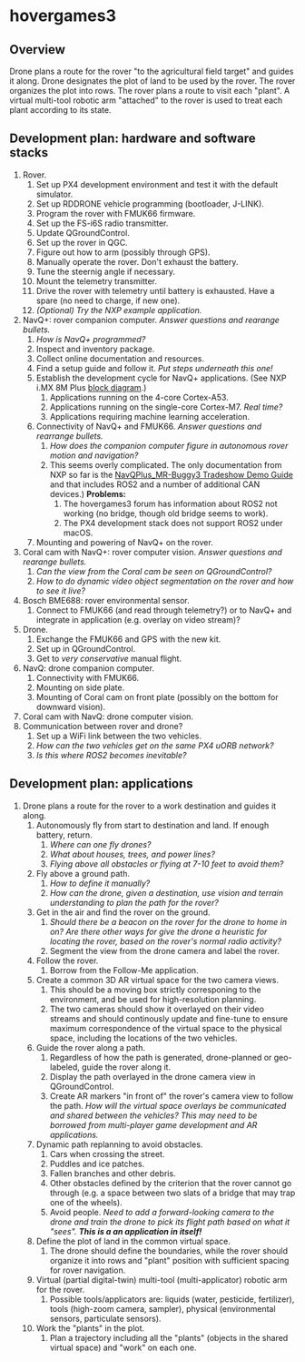 # hovergames3

## Overview

Drone plans a route for the rover "to the agricultural field target" and guides it along. Drone designates the plot of land to be used by the rover. The rover organizes the plot into rows. The rover plans a route to visit each "plant". A virtual multi-tool robotic arm "attached" to the rover is used to treat each plant according to its state.

## Development plan: hardware and software stacks

1. Rover.
   1. Set up PX4 development environment and test it with the default simulator.
   2. Set up RDDRONE vehicle programming (bootloader, J-LINK).
   3. Program the rover with FMUK66 firmware.
   4. Set up the FS-i6S radio transmitter.
   7. Update QGroundControl.
   5. Set up the rover in QGC.
   6. Figure out how to arm (possibly through GPS).
   8. Manually operate the rover. Don't exhaust the battery.
   9. Tune the steernig angle if necessary.
   10. Mount the telemetry transmitter.
   11. Drive the rover with telemetry until battery is exhausted. Have a spare (no need to charge, if new one).
   12. _(Optional) Try the NXP example application._
2. NavQ+: rover companion computer. _Answer questions and rearange bullets._
   1. _How is NavQ+ programmed?_
   2. Inspect and inventory package.
   3. Collect online documentation and resources.
   4. Find a setup guide and follow it. _Put steps underneath this one!_
   5. Establish the development cycle for NavQ+ applications. (See NXP i.MX 8M Plus [block diagram](https://www.nxp.com/products/processors-and-microcontrollers/arm-processors/i-mx-applications-processors/i-mx-8-applications-processors/i-mx-8m-plus-arm-cortex-a53-machine-learning-vision-multimedia-and-industrial-iot:IMX8MPLUS).)
      1. Applications running on the 4-core Cortex-A53.
      2. Applications running on the single-core Cortex-M7. _Real time?_
      3. Applications requiring machine learning acceleration. 
   7. Connectivity of NavQ+ and FMUK66. _Answer questions and rearrange bullets._
      1. _How does the companion computer figure in autonomous rover motion and navigation?_
      2. This seems overly complicated. The only documentation from NXP so far is the [NavQPlus_MR-Buggy3 Tradeshow Demo Guide](https://nxp.gitbook.io/8mpnavq/mr-buggy3-demo/mr-buggy3-demo-guide) and that includes ROS2 and a number of additional CAN devices.) __Problems:__
         1. The hovergames3 forum has information about ROS2 not working (no bridge, though old bridge seems to work).
         2. The PX4 development stack does not support ROS2 under macOS.
   8. Mounting and powering of NavQ+ on the rover.
3. Coral cam with NavQ+: rover computer vision. _Answer questions and rearange bullets._ 
   1. _Can the view from the Coral cam be seen on QGroundControl?_
   2. _How to do dynamic video object segmentation on the rover and how to see it live?_
4. Bosch BME688: rover environmental sensor.
   1. Connect to FMUK66 (and read through telemetry?) or to NavQ+ and integrate in application (e.g. overlay on video stream)?
5. Drone.
   1. Exchange the FMUK66 and GPS with the new kit.
   2. Set up in QGroundControl.
   3. Get to _very conservative_ manual flight.
6. NavQ: drone companion computer.
   1. Connectivity with FMUK66.
   2. Mounting on side plate.
   3. Mounting of Coral cam on front plate (possibly on the bottom for downward vision).
8. Coral cam with NavQ: drone computer vision.
9. Communication between rover and drone?
   1. Set up a WiFi link between the two vehicles.
   2. _How can the two vehicles get on the same PX4 uORB network?_
   3. _Is this where ROS2 becomes inevitable?_

## Development plan: applications

1. Drone plans a route for the rover to a work destination and guides it along.
   1. Autonomously fly from start to destination and land. If enough battery, return. 
      1. _Where can one fly drones?_
      2. _What about houses, trees, and power lines?_
      3. _Flying above all obstacles or flying at 7-10 feet to avoid them?_
   2. Fly above a ground path.
      1. _How to define it manually?_
      2. _How can the drone, given a destination, use vision and terrain understanding to plan the path for the rover?_
   3. Get in the air and find the rover on the ground.
      1. _Should there be a beacon on the rover for the drone to home in on? Are there other ways for give the drone a heuristic for locating the rover, based on the rover's normal radio activity?_
      2. Segment the view from the drone camera and label the rover.
   4. Follow the rover.
      1. Borrow from the Follow-Me application.
   5. Create a common 3D AR virtual space for the two camera views.
      1. This should be a moving box strictly corresponing to the environment, and be used for high-resolution planning.
      2. The two cameras should show it overlayed on their video streams and should continously update and fine-tune to ensure maximum correspondence of the virtual space to the physical space, including the locations of the two vehicles.
   7. Guide the rover along a path.
      1. Regardless of how the path is generated, drone-planned or geo-labeled, guide the rover along it.
      2. Display the path overlayed in the drone camera view in QGroundControl.
      3. Create AR markers "in front of" the rover's camera view to follow the path. _How will the virtual space overlays be communicated and shared between the vehicles? This may need to be borrowed from multi-player game development and AR applications._
   8. Dynamic path replanning to avoid obstacles.
      1. Cars when crossing the street.
      2. Puddles and ice patches.
      3. Fallen branches and other debris.
      4. Other obstacles defined by the criterion that the rover cannot go through (e.g. a space between two slats of a bridge that may trap one of the wheels).
      5. Avoid people. _Need to add a forward-looking camera to the drone and train the drone to pick its flight path based on what it "sees". **This is a an application in itself!**_
   9. Define the plot of land in the common virtual space.
      1. The drone should define the boundaries, while the rover should organize it into rows and "plant" position with sufficient spacing for rover navigation.
   10. Virtual (partial digital-twin) multi-tool (multi-applicator) robotic arm for the rover.
       1. Possible tools/applicators are: liquids (water, pesticide, fertilizer), tools (high-zoom camera, sampler), physical (environmental sensors, particulate sensors).
   12. Work the "plants" in the plot.
       1. Plan a trajectory including all the "plants" (objects in the shared virtual space) and "work" on each one.
